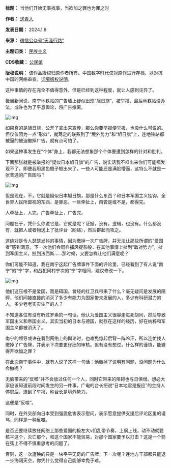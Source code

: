 

**标题：** 当他们开始无事找事，当欲加之罪也为罪之时  

**作者：** [送青人](https://chinadigitaltimes.net/space/天涯行路)  

**发表日期：** 2024.1.8  

**来源：** [微信公众号“天涯行路”](https://web.archive.org/web/https://mp.weixin.qq.com/s/fXwQICducm9Axsw59Uc_ag)  

**主题归类：** [民族主义](https://chinadigitaltimes.net/space/民族主义)  

**CDS收藏：** [公民馆](https://chinadigitaltimes.net/space/%E5%85%AC%E6%B0%91%E9%A6%86)  

**版权说明：** 该作品版权归原作者所有。中国数字时代仅对原作进行存档，以对抗中国的网络审查。[详细版权说明](https://chinadigitaltimes.net/chinese/copyright)。


这种事情的存在完全不值得意外，但是已经到这种程度，就让人感到诧异了。


极目新闻说，南宁地铁站的广告墙上疑似出现“旭日旗”，被举报，最后地铁站没办法，或许也为了平息舆论，将广告撤离。


![img](https://chinadigitaltimes.net/chinese/files/2024/01/post-703944-659c6ec07194e.png)


如果真的是旭日旗，公开了拿出来宣传，那么你要举报便举报，也没什么可说的。但仅仅因为一点“形似”，就笃定的联系到了“境外势力”和“旭日旗”上，连地铁站都被逼的被迫撤掉广告，就有点可怕了。


如果这种事发生在“个体”身上，我都无法想象那个个体要遭到怎样的针对和批判。


下面那张就是被举报的“疑似日本旭日旗”的广告，说实话我不框出来你们可能都发现不了。即便我用黑色框子框出来了，一些人可能还是满脸懵逼，这特么不就是一张普通的广告图吗？


![img](https://chinadigitaltimes.net/chinese/files/2024/01/post-703944-659c6ec0a7974.png)


但是现在，不，它就是疑似日本旭日旗，那是什么东西？和日本军国主义挂钩，全世界人民所鄙视的东西，是罪恶。一旦牵扯上，甭管是或不是，都得完。


人牵扯上，人完。广告牵扯上，广告完。


问题在于，凭什么你说它是，它就是呢？证据，没有。逻辑，也没有。什么都没有，就把人或者物送上了批评台（网络），然后群起而攻之。


这绝对是令人瑟瑟发抖的事情，因为撤掉一次广告牌，并无法让那些所谓的“爱国者”感到满意，下一次他们会同样捕风捉影般，在其他事情上扯到“敌对势力”，扯到军国主义，扯到法西斯……那时候，又要怎样让他们满意呢？


你们可能不知道，我在南宁这起广告牌事件下面的评论里，已经看到了有人说“南宁”的“宁”字，和战犯冈村宁次的“宁”字相同，建议修改一下。


![img](https://chinadigitaltimes.net/chinese/files/2024/01/post-703944-659c6ec0d0f07.png)


他们这压根不是爱国，而是碍国。曾经的红卫兵带来了什么？毫无疑问是发展的阻碍，他们间接直接的消灭了多少有能力为国家带来发展的人，多少有科研潜力的人，多少老老实实生产的人？


不知道各位有没有听过罗素的一句话，他认为爱国主义很容走进死胡同，然后导致军国主义和帝国主义。其实当初的日本与德国，就存在这样的经历，好在纳粹和军国主义都被消灭了。


南宁的领导或许在看到网络上的舆论时，也难免惊起后背一阵冷汗，所以连忙找人撤掉了广告牌，并表示下次要更仔细的审核。但有没有想过，什么样的谨慎，能避得开欲加之罪？


在此次南宁事件中，就有人说了这样一句话：他撤掉了说明有问题，没问题为什么会撤呢？


无脑带来的“反噬”并不会放过任何一个人，同时它带来的阻碍也与日俱增。想必大家应该知道前段时间发生的另一件事，广电的台长把说“日本地震是报应”的主持人停职后，遭到了举报，称台长是境外势力。


这便是“反噬”。


同时，在外交部向日本受到强震危害表示慰问，表示愿意提供支援后评论区里的谩骂，同样是一种反噬。


是否还要继续放任网络上那些爱国的极左大v们乱带节奏，上纲上线，动不动就要核平这个，灭亡那个，和这个国家不能贸易，对那个国家要予以打击？这是一个箭在弦上不得不慎重思考的问题了。


否则，这一次遭殃的只是一块平平无奇的广告牌，下一次呢？连地方干部都只能退一步海阔天空，你凭什么觉得自己能够幸免于难。

